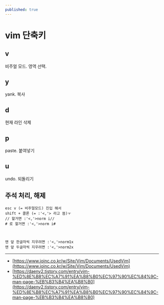 ```yaml
---
published: true
---
```


# vim 단축키

## v
비주얼 모드. 영역 선택.

## y
yank. 복사

## d
현재 라인 삭제

## p
paste. 붙여넣기

## u
undo. 되돌리기


## 주석 처리, 해제

~~~
esc v (= 비주얼모드) 진입 해서
shift + 콜론 (= :'<,'> 라고 뜸)ㅜ
// 할거면 :'<,'>norm i//
# 로 할거면 :'<,'>norm i#



맨 앞 한글자씩 지우려면 :'<,'>norm1x
맨 앞 두글자씩 지우려면 :'<,'>norm2x
~~~




--------
- [https://www.joinc.co.kr/w/Site/Vim/Documents/UsedVim](https://www.joinc.co.kr/w/Site/Vim/Documents/UsedVim)
- [https://daeny2.tistory.com/entry/vim-%ED%8E%B8%EC%A7%91%EA%B8%B0%EC%97%90%EC%84%9C-man-page-%EB%B3%B4%EA%B8%B0](https://daeny2.tistory.com/entry/vim-%ED%8E%B8%EC%A7%91%EA%B8%B0%EC%97%90%EC%84%9C-man-page-%EB%B3%B4%EA%B8%B0)
